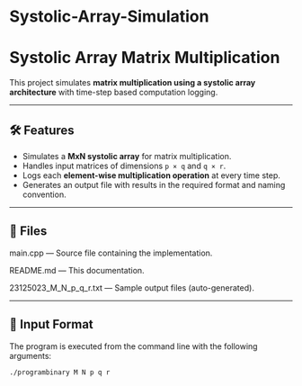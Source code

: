 # Systolic-Array-Simulation
# Systolic Array Matrix Multiplication

This project simulates **matrix multiplication using a systolic array architecture** with time-step based computation logging.

---

## 🛠️ Features

- Simulates a **MxN systolic array** for matrix multiplication.
- Handles input matrices of dimensions `p × q` and `q × r`.
- Logs each **element-wise multiplication operation** at every time step.
- Generates an output file with results in the required format and naming convention.

---

## 📁 Files
main.cpp — Source file containing the implementation.

README.md — This documentation.

23125023_M_N_p_q_r.txt — Sample output files (auto-generated).

---

## 🧾 Input Format

The program is executed from the command line with the following arguments:

```bash
./programbinary M N p q r

